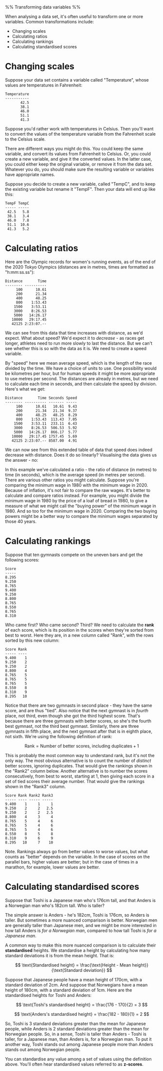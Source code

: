 %% Transforming data variables %%

When analysing a data set, it's often useful to transform one or more variables. Common transformations include:

- Changing scales
- Calculating ratios
- Calculating rankings
- Calculating standardised scores

# Changing scales

Suppose your data set contains a variable called "Temperature", whose values are temperatures in Fahrenheit:

```
Temperature
-----------
       42.5
       38.1
       46.0
       51.1
       41.3
```

Suppose you'd rather work with temperatures in Celsius. Then you'll want to convert the values of the temperature variable from the Fahrenheit scale to the Celsius scale.

There are different ways you might do this. You could keep the same variable, and convert its values from Fahrenheit to Celsius. Or, you could create a new variable, and give it the converted values. In the latter case, you could either keep the original variable, or remove it from the data set. Whatever you do, you should make sure the resulting variable or variables have appropriate names.

Suppose you decide to create a new variable, called "TempC", and to keep the existing variable but rename it "TempF". Then your data will end up like this:

```
TempF TempC
----- -----
 42.5   5.8
 38.1   3.4
 46.0   7.8
 51.1  10.6
 41.3   5.2
```

# Calculating ratios

Here are the Olympic records for women's running events, as of the end of the 2020 Tokyo Olympics (distances are in metres, times are formatted as "h:mm:ss.ss"):

```
Distance       Time
-------- ----------
     100      10.61
     200      21.34
     400      48.25
     800    1:53.43
    1500    3:53.11
    3000    8:26.53
    5000   14:26.17
   10000   29:17.45
   42125 2:23:07.--
```

We can see from this data that time increases with distance, as we'd expect. What about speed? We'd expect it to *decrease* - as races get longer, athletes need to run more slowly to last the distance. But we can't see whether this is so with the data as it is. We need to create a speed variable.

By "speed" here we mean average speed, which is the length of the race divided by the time. We have a choice of units to use. One possibility would be kilometres per hour, but for human speeds it might be more appropriate to use metres per second. The distances are already in metres, but we need to calculate each time in seconds, and then calculate the speed by division. Here's what we get: 

```
Distance       Time Seconds Speed
-------- ---------- ------- -----
     100      10.61   10.61  9.43
     200      21.34   21.34  9.37
     400      48.25   48.25  8.29
     800    1:53.43  113.43  7.05
    1500    3:53.11  233.11  6.43
    3000    8:26.53  506.53  5.92
    5000   14:26.17  866.17  5.77
   10000   29:17.45 1757.45  5.69
   42125 2:23:07.-- 8587.00  4.91
```

We can now see from this extended table of data that speed does indeed decrease with distance. Does it do so linearly? Visualising the data gives us the answer - no:

<!--
<label onclick="chart.update({xAxis: {type: undefined}})"><input type="radio" name="chart" checked/>Linear scale</label>
<label onclick="chart.update({xAxis: {type: 'logarithmic'}})"><input type="radio" name="chart" />Logarithmic scale</label>
-->
<div id="chart"></div>
<script>
  let chart = Highcharts.chart("chart", {
    chart: {type: "line"},
    title: {text: "Olympic Record Speeds for Women's Running Events"},
    subtitle: {text: "As of the 2020 Tokyo Olympics"},
    xAxis: {title: {enabled: true, text: "Distance (m)"}, gridLineWidth: 1, minorTickInterval: 0.1},
    yAxis: {min: 0, title: {text: "Average speed (m/s)"}},
    series: [{
      marker: {enabled: true, size: 10},
      data: [[100,9.43],[200,9.37],[400,8.29],[800,7.05],[1500,6.43],[3000,5.92],[5000,5.77],[10000,5.69],[42125,4.91]],
    }],
    legend: {enabled: false},
  });
</script>

In this example we've calculated a ratio - the ratio of distance (in metres) to time (in seconds), which is the average speed (in metres per second). There are various other ratios you might calculate. Suppose you're comparing the minimum wage in 1980 with the minimum wage in 2020. Because of inflation, it's not fair to compare the raw wages. It's better to calculate and compare ratios instead. For example, you might divide the minimum wage in 1980 by the price of a loaf of bread in 1980, to give a measure of what we might call the "buying power" of the minimum wage in 1980. And so too for the minimum wage in 2020. Comparing the two buying powers might be a better way to compare the minimum wages separated by those 40 years.

# Calculating rankings

Suppose that ten gymnasts compete on the uneven bars and get the following scores:

```
Score
-----
8.295
9.250
8.765
9.400
9.250
8.800
8.765
8.550
8.765
8.310
```

Who came first? Who came second? Third? We need to calculate the **rank** of each score, which is its position in the scores when they're sorted from best to worst. Here they are, in a new column called "Rank", with the rows sorted by this new column:

```
Score Rank
----- ----
9.400    1
9.250    2
9.250    2
8.800    4
8.765    5
8.765    5
8.765    5
8.550    8
8.310    9
8.295   10
```

Notice that there are two gymnasts in second place - they have the same score, and are thus "tied". Also notice that the next gymnast is in *fourth* place, not third, even though she got the third highest score. That's because there are three gymnasts with better scores, so she's the fourth best gymnast, not the third best gymnast. Similarly, there are three gymnasts in fifth place, and the next gymnast after that is in eighth place, not sixth. We're using the following definition of rank:

$$ \text{Rank} = \text{Number of better scores, including duplicates} + 1 $$ 

This is probably the most common way to understand rank, but it's not the only way. The most obvious alternative is to count the number of *distinct* better scores, ignoring duplicates. That would give the rankings shown in the "Rank2" column below. Another alternative is to number the scores consecutively, from best to worst, starting at 1, then giving each score in a set of tied scores their average number. That would give the rankings shown in the "Rank3" column.

```
Score Rank Rank2 Rank3
----- ---- ----- -----
9.400    1     1     1  
9.250    2     2   2.5
9.250    2     2   2.5
8.800    4     3     4
8.765    5     4     6
8.765    5     4     6
8.765    5     4     6
8.550    8     5     8
8.310    9     6     9
8.295   10     7    10
```

Note. Rankings always go from better values to worse values, but what counts as "better" depends on the variable. In the case of scores on the parallel bars, higher values are better; but in the case of times in a marathon, for example, lower values are better.

# Calculating standardised scores

Suppose that Toshi is a Japanese man who's 176cm tall, and that Anders is a Norwegian man who's 182cm tall. Who is taller?

The simple answer is Anders - he's 182cm, Toshi is 176cm, so Anders is taller. But sometimes a more nuanced comparison is better. Norwegian men are generally taller than Japanese men, and we might be more interested in how tall Anders is *for a Norwegian man*, compared to how tall Toshi is *for a Japanese man*.

A common way to make this more nuanced comparison is to calculate their **standardised** heights. We standardise a height by calculating how many standard deviations it is from the mean height. That is: 

$$ \text{Standardised height} = \frac{\text{Height - Mean height}}{\text{Standard deviation}} $$

Suppose that Japanese people have a mean height of 170cm, with a standard deviation of 2cm. And suppose that Norwegians have a mean height of 180cm, with a standard deviation of 1cm. Here are the standardised heights for Toshi and Anders:

$$ \text{Toshi's standardised height} = \frac{176 - 170}{2} = 3 $$

$$ \text{Anders's standardised height} = \frac{182 - 180}{1} = 2 $$

So, Toshi is 3 standard deviations greater than the mean for Japanese people, while Anders is 2 standard deviations greater than the mean for Norwegian people. So, in a sense, Toshi is taller than Anders - Toshi is taller, for a Japanese man, than Anders is, for a Norwegian man. To put it another way, Toshi stands out among Japanese people more than Anders stands out among Norwegian people.

You can standardise any value among a set of values using the definition above. You'll often hear standardised values referred to as **z-scores**.